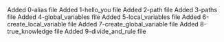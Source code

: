 Added 0-alias file
Added 1-hello_you file
Added 2-path file
Added 3-paths file
Added 4-global_variables file
Added 5-local_variables file
Added 6-create_local_variable file
Added 7-create_global_variable file
Added 8-true_knowledge file
Added 9-divide_and_rule file
